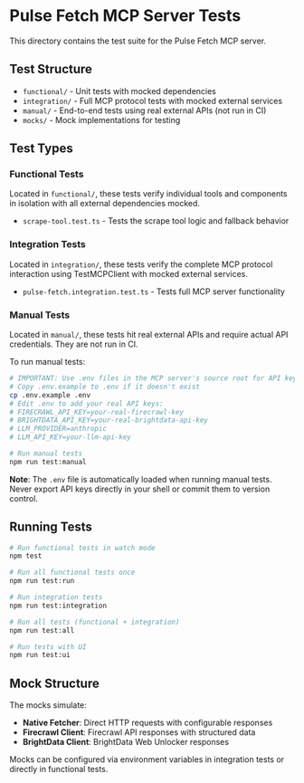 # Pulse Fetch MCP Server Tests

This directory contains the test suite for the Pulse Fetch MCP server.

## Test Structure

- `functional/` - Unit tests with mocked dependencies
- `integration/` - Full MCP protocol tests with mocked external services
- `manual/` - End-to-end tests using real external APIs (not run in CI)
- `mocks/` - Mock implementations for testing

## Test Types

### Functional Tests

Located in `functional/`, these tests verify individual tools and components in isolation with all external dependencies mocked.

- `scrape-tool.test.ts` - Tests the scrape tool logic and fallback behavior

### Integration Tests

Located in `integration/`, these tests verify the complete MCP protocol interaction using TestMCPClient with mocked external services.

- `pulse-fetch.integration.test.ts` - Tests full MCP server functionality

### Manual Tests

Located in `manual/`, these tests hit real external APIs and require actual API credentials. They are not run in CI.

To run manual tests:

```bash
# IMPORTANT: Use .env files in the MCP server's source root for API keys
# Copy .env.example to .env if it doesn't exist
cp .env.example .env
# Edit .env to add your real API keys:
# FIRECRAWL_API_KEY=your-real-firecrawl-key
# BRIGHTDATA_API_KEY=your-real-brightdata-api-key
# LLM_PROVIDER=anthropic
# LLM_API_KEY=your-llm-api-key

# Run manual tests
npm run test:manual
```

**Note**: The `.env` file is automatically loaded when running manual tests. Never export API keys directly in your shell or commit them to version control.

## Running Tests

```bash
# Run functional tests in watch mode
npm test

# Run all functional tests once
npm run test:run

# Run integration tests
npm run test:integration

# Run all tests (functional + integration)
npm run test:all

# Run tests with UI
npm run test:ui
```

## Mock Structure

The mocks simulate:

- **Native Fetcher**: Direct HTTP requests with configurable responses
- **Firecrawl Client**: Firecrawl API responses with structured data
- **BrightData Client**: BrightData Web Unlocker responses

Mocks can be configured via environment variables in integration tests or directly in functional tests.
